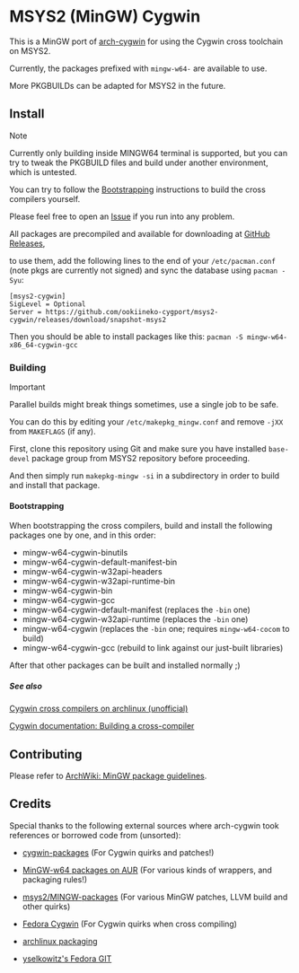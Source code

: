 MSYS2 (MinGW) Cygwin
===========

This is a MinGW port of [arch-cygwin][arch-cygwin] for using the Cygwin cross toolchain on MSYS2.

Currently, the packages prefixed with `mingw-w64-` are available to use.

More PKGBUILDs can be adapted for MSYS2 in the future.

## Install

> [!NOTE]
>
> Currently only building inside MINGW64 terminal is supported,
> but you can try to tweak the PKGBUILD files and build under another environment, which is untested.
>
> You can try to follow the [Bootstrapping](#bootstrapping) instructions to build the cross compilers yourself.
>
> Please feel free to open an [Issue](../../issues) if you run into any problem.

All packages are precompiled and available for downloading at [GitHub Releases](../../releases),

to use them, add the following lines to the end of your `/etc/pacman.conf` (note pkgs are currently not signed) and sync the database using `pacman -Syu`:

```text
[msys2-cygwin]
SigLevel = Optional
Server = https://github.com/ookiineko-cygport/msys2-cygwin/releases/download/snapshot-msys2
```

Then you should be able to install packages like this: `pacman -S mingw-w64-x86_64-cygwin-gcc`

### Building

> [!IMPORTANT]
>
> Parallel builds might break things sometimes, use a single job to be safe.
>
> You can do this by editing your `/etc/makepkg_mingw.conf` and remove `-jXX` from `MAKEFLAGS` (if any).

First, clone this repository using Git and make sure you have installed `base-devel` package group from MSYS2 repository before proceeding.

And then simply run `makepkg-mingw -si` in a subdirectory in order to build and install that package.

#### Bootstrapping

When bootstrapping the cross compilers, build and install the following packages one by one, and in this order:

  * mingw-w64-cygwin-binutils
  * mingw-w64-cygwin-default-manifest-bin
  * mingw-w64-cygwin-w32api-headers
  * mingw-w64-cygwin-w32api-runtime-bin
  * mingw-w64-cygwin-bin
  * mingw-w64-cygwin-gcc
  * mingw-w64-cygwin-default-manifest (replaces the `-bin` one)
  * mingw-w64-cygwin-w32api-runtime (replaces the `-bin` one)
  * mingw-w64-cygwin (replaces the `-bin` one; requires `mingw-w64-cocom` to build)
  * mingw-w64-cygwin-gcc (rebuild to link against our just-built libraries)

After that other packages can be built and installed normally ;)

##### See also

[Cygwin cross compilers on archlinux (unofficial)](https://github.com/ookiineko/arch-cygwin.git)

[Cygwin documentation: Building a cross-compiler](https://x.cygwin.com/docs/cg/cross.html)

## Contributing

Please refer to [ArchWiki: MinGW package guidelines](https://wiki.archlinux.org/title/MinGW_package_guidelines).

## Credits

Special thanks to the following external sources where arch-cygwin took references or borrowed code from (unsorted):

  * [cygwin-packages](https://cygwin.com/cgit/cygwin-packages) (For Cygwin quirks and patches!)

  * [MinGW-w64 packages on AUR](https://aur.archlinux.org/packages?K=mingw-w64) (For various kinds of wrappers, and packaging rules!)

  * [msys2/MINGW-packages](https://github.com/msys2/MINGW-packages) (For various MinGW patches, LLVM build and other quirks)

  * [Fedora Cygwin](https://copr.fedorainfracloud.org/coprs/yselkowitz/cygwin/) (For Cygwin quirks when cross compiling)

  * [archlinux packaging](https://gitlab.archlinux.org/archlinux/packaging/packages)

  * [yselkowitz's Fedora GIT](https://fedorapeople.org/cgit/yselkowitz/)

<!-- References: -->
[arch-cygwin]: https://github.com/ookiineko/arch-cygwin.git
